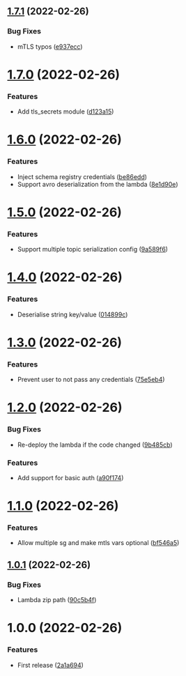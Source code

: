 ## [1.7.1](https://github.com/andrewinci/lambda-kafka2sqs/compare/v1.7.0...v1.7.1) (2022-02-26)


### Bug Fixes

* mTLS typos ([e937ecc](https://github.com/andrewinci/lambda-kafka2sqs/commit/e937ecc55d1dba7315361d1a1f882ec6a3acf692))

# [1.7.0](https://github.com/andrewinci/lambda-kafka2sqs/compare/v1.6.0...v1.7.0) (2022-02-26)


### Features

* Add tls_secrets module ([d123a15](https://github.com/andrewinci/lambda-kafka2sqs/commit/d123a15302060e109c7a2f4483d1796c93a591d3))

# [1.6.0](https://github.com/andrewinci/lambda-kafka2sqs/compare/v1.5.0...v1.6.0) (2022-02-26)


### Features

* Inject schema registry credentials ([be86edd](https://github.com/andrewinci/lambda-kafka2sqs/commit/be86edd016713184452c503dcb403ecc59104426))
* Support avro deserialization from the lambda ([8e1d90e](https://github.com/andrewinci/lambda-kafka2sqs/commit/8e1d90eb823c9c02dd5736c021455a4b0372e14e))

# [1.5.0](https://github.com/andrewinci/lambda-kafka2sqs/compare/v1.4.0...v1.5.0) (2022-02-26)


### Features

* Support multiple topic serialization config ([9a589f6](https://github.com/andrewinci/lambda-kafka2sqs/commit/9a589f6d438da4b1e991e5b454ca2ee26be570fb))

# [1.4.0](https://github.com/andrewinci/lambda-kafka2sqs/compare/v1.3.0...v1.4.0) (2022-02-26)


### Features

* Deserialise string key/value ([014899c](https://github.com/andrewinci/lambda-kafka2sqs/commit/014899c13a934f8d3e2902dbf959fe5b1c932d09))

# [1.3.0](https://github.com/andrewinci/lambda-kafka2sqs/compare/v1.2.0...v1.3.0) (2022-02-26)


### Features

* Prevent user to not pass any credentials ([75e5eb4](https://github.com/andrewinci/lambda-kafka2sqs/commit/75e5eb450aa3d1e51624540b0517e6b303629a0b))

# [1.2.0](https://github.com/andrewinci/lambda-kafka2sqs/compare/v1.1.0...v1.2.0) (2022-02-26)


### Bug Fixes

* Re-deploy the lambda if the code changed ([9b485cb](https://github.com/andrewinci/lambda-kafka2sqs/commit/9b485cbf55e81a2f486d1d5f26098c767dc64278))


### Features

* Add support for basic auth ([a90f174](https://github.com/andrewinci/lambda-kafka2sqs/commit/a90f174ca276a6f283c9db6e0d5fd1429ec54967))

# [1.1.0](https://github.com/andrewinci/lambda-kafka2sqs/compare/v1.0.1...v1.1.0) (2022-02-26)


### Features

* Allow multiple sg and make mtls vars optional ([bf546a5](https://github.com/andrewinci/lambda-kafka2sqs/commit/bf546a5729ae23ad33ec8e6ad2a62addf79c72f8))

## [1.0.1](https://github.com/andrewinci/lambda-kafka2sqs/compare/v1.0.0...v1.0.1) (2022-02-26)


### Bug Fixes

* Lambda zip path ([90c5b4f](https://github.com/andrewinci/lambda-kafka2sqs/commit/90c5b4f4f063097aabb50808563629ade3f633ad))

# 1.0.0 (2022-02-26)


### Features

* First release ([2a1a694](https://github.com/andrewinci/lambda-kafka2sqs/commit/2a1a69447c4bad10391313121bf3cf58c0c1aa34))
